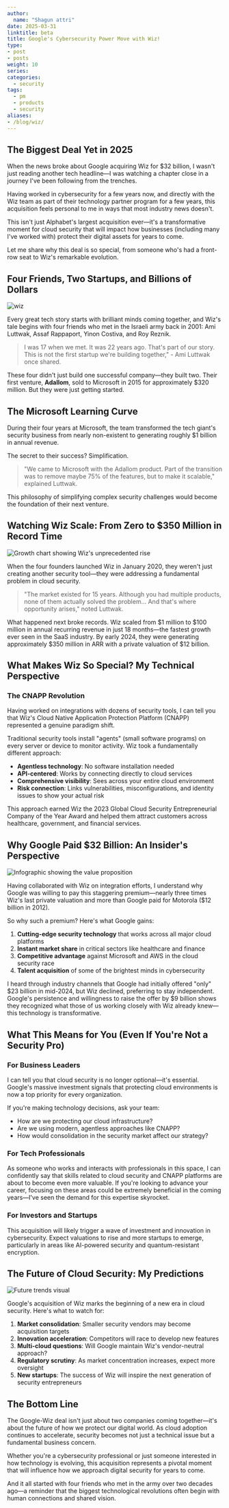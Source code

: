```yaml
---
author:
  name: "Shagun attri"
date: 2025-03-31
linktitle: beta
title: Google's Cybersecurity Power Move with Wiz!
type:
- post
- posts
weight: 10
series:
categories:
  - security
tags:
  - pm
  - products
  - security
aliases:
- /blog/wiz/
---
```


## The Biggest Deal Yet in 2025

When the news broke about Google acquiring Wiz for $32 billion, I wasn't just reading another tech headline—I was watching a chapter close in a journey I've been following from the trenches. 

Having worked in cybersecurity for a few years now, and directly with the Wiz team as part of their technology partner program for a few years, this acquisition feels personal to me in ways that most industry news doesn't.

This isn't just Alphabet's largest acquisition ever—it's a transformative moment for cloud security that will impact how businesses (including many I've worked with) protect their digital assets for years to come.

Let me share why this deal is so special, from someone who's had a front-row seat to Wiz's remarkable evolution.

## Four Friends, Two Startups, and Billions of Dollars

![wiz](https://github-production-user-asset-6210df.s3.amazonaws.com/29366864/428602460-c06338d1-53fa-4760-aa81-2c4024921c45.png?X-Amz-Algorithm=AWS4-HMAC-SHA256&X-Amz-Credential=AKIAVCODYLSA53PQK4ZA%2F20250331%2Fus-east-1%2Fs3%2Faws4_request&X-Amz-Date=20250331T115857Z&X-Amz-Expires=300&X-Amz-Signature=b003f90624de4a9f0a4695a50d7ec994798bb862d217a49c48e292048dcd9b96&X-Amz-SignedHeaders=host)

Every great tech story starts with brilliant minds coming together, and Wiz's tale begins with four friends who met in the Israeli army back in 2001: Ami Luttwak, Assaf Rappaport, Yinon Costiva, and Roy Reznik.

>I was 17 when we met. It was 22 years ago. That's part of our story. This is not the first startup we're building together," - Ami Luttwak once shared.

These four didn't just build one successful company—they built two. Their first venture, **Adallom**, sold to Microsoft in 2015 for approximately $320 million. But they were just getting started.

## The Microsoft Learning Curve

During their four years at Microsoft, the team transformed the tech giant's security business from nearly non-existent to generating roughly $1 billion in annual revenue.

The secret to their success? Simplification.

>"We came to Microsoft with the Adallom product. Part of the transition was to remove maybe 75% of the features, but to make it scalable," explained Luttwak.

This philosophy of simplifying complex security challenges would become the foundation of their next venture.

## Watching Wiz Scale: From Zero to $350 Million in Record Time

![Growth chart showing Wiz's unprecedented rise](https://github-production-user-asset-6210df.s3.amazonaws.com/29366864/428603570-509de87d-5315-464d-89de-444e7aa58afc.png?X-Amz-Algorithm=AWS4-HMAC-SHA256&X-Amz-Credential=AKIAVCODYLSA53PQK4ZA%2F20250331%2Fus-east-1%2Fs3%2Faws4_request&X-Amz-Date=20250331T120246Z&X-Amz-Expires=300&X-Amz-Signature=08ce36ec0062e45f2b95a5e0ce2ffce7066089551e04bde959ef5fceaf5f82e7&X-Amz-SignedHeaders=host)

When the four founders launched Wiz in January 2020, they weren't just creating another security tool—they were addressing a fundamental problem in cloud security.

>"The market existed for 15 years. Although you had multiple products, none of them actually solved the problem... And that's where opportunity arises," noted Luttwak.

What happened next broke records. Wiz scaled from $1 million to $100 million in annual recurring revenue in just 18 months—the fastest growth ever seen in the SaaS industry. By early 2024, they were generating approximately $350 million in ARR with a private valuation of $12 billion.

## What Makes Wiz So Special? My Technical Perspective

### The CNAPP Revolution

Having worked on integrations with dozens of security tools, I can tell you that Wiz's Cloud Native Application Protection Platform (CNAPP) represented a genuine paradigm shift.

Traditional security tools install "agents" (small software programs) on every server or device to monitor activity. Wiz took a fundamentally different approach:

- **Agentless technology**: No software installation needed
- **API-centered**: Works by connecting directly to cloud services
- **Comprehensive visibility**: Sees across your entire cloud environment
- **Risk connection**: Links vulnerabilities, misconfigurations, and identity issues to show your actual risk

This approach earned Wiz the 2023 Global Cloud Security Entrepreneurial Company of the Year Award and helped them attract customers across healthcare, government, and financial services.

## Why Google Paid $32 Billion: An Insider's Perspective

![Infographic showing the value proposition](https://github-production-user-asset-6210df.s3.amazonaws.com/29366864/428605223-5bee2bef-9001-48d6-be2b-2f733a4421b4.jpeg?X-Amz-Algorithm=AWS4-HMAC-SHA256&X-Amz-Credential=AKIAVCODYLSA53PQK4ZA%2F20250331%2Fus-east-1%2Fs3%2Faws4_request&X-Amz-Date=20250331T120900Z&X-Amz-Expires=300&X-Amz-Signature=68628a2a272400366a7d6861a73dc4d8081635129c370f61fffaf0e79089d1eb&X-Amz-SignedHeaders=host)

Having collaborated with Wiz on integration efforts, I understand why Google was willing to pay this staggering premium—nearly three times Wiz's last private valuation and more than Google paid for Motorola ($12 billion in 2012).

So why such a premium? Here's what Google gains:

1. **Cutting-edge security technology** that works across all major cloud platforms
2. **Instant market share** in critical sectors like healthcare and finance
3. **Competitive advantage** against Microsoft and AWS in the cloud security race
4. **Talent acquisition** of some of the brightest minds in cybersecurity

I heard through industry channels that Google had initially offered "only" $23 billion in mid-2024, but Wiz declined, preferring to stay independent. Google's persistence and willingness to raise the offer by $9 billion shows they recognized what those of us working closely with Wiz already knew—this technology is transformative.

## What This Means for You (Even If You're Not a Security Pro)

### For Business Leaders

I can tell you that cloud security is no longer optional—it's essential. Google's massive investment signals that protecting cloud environments is now a top priority for every organization.

If you're making technology decisions, ask your team:
- How are we protecting our cloud infrastructure?
- Are we using modern, agentless approaches like CNAPP?
- How would consolidation in the security market affect our strategy?

### For Tech Professionals

As someone who works and interacts with professionals in this space, I can confidently say that skills related to cloud security and CNAPP platforms are about to become even more valuable. If you're looking to advance your career, focusing on these areas could be extremely beneficial in the coming years—I've seen the demand for this expertise skyrocket.

### For Investors and Startups

This acquisition will likely trigger a wave of investment and innovation in cybersecurity. Expect valuations to rise and more startups to emerge, particularly in areas like AI-powered security and quantum-resistant encryption.

## The Future of Cloud Security: My Predictions

![Future trends visual](https://github-production-user-asset-6210df.s3.amazonaws.com/29366864/428619518-64df7101-df4e-458d-b875-67f46520c305.png?X-Amz-Algorithm=AWS4-HMAC-SHA256&X-Amz-Credential=AKIAVCODYLSA53PQK4ZA%2F20250331%2Fus-east-1%2Fs3%2Faws4_request&X-Amz-Date=20250331T124809Z&X-Amz-Expires=300&X-Amz-Signature=dbb133889ee5cc1819bca1e9aa6a6c325ffd71484cd695c5e48c9c785fbf9fc6&X-Amz-SignedHeaders=host)

Google's acquisition of Wiz marks the beginning of a new era in cloud security. Here's what to watch for:

1. **Market consolidation**: Smaller security vendors may become acquisition targets
2. **Innovation acceleration**: Competitors will race to develop new features
3. **Multi-cloud questions**: Will Google maintain Wiz's vendor-neutral approach?
4. **Regulatory scrutiny**: As market concentration increases, expect more oversight
5. **New startups**: The success of Wiz will inspire the next generation of security entrepreneurs

## The Bottom Line

The Google-Wiz deal isn't just about two companies coming together—it's about the future of how we protect our digital world. As cloud adoption continues to accelerate, security becomes not just a technical issue but a fundamental business concern.

Whether you're a cybersecurity professional or just someone interested in how technology is evolving, this acquisition represents a pivotal moment that will influence how we approach digital security for years to come.

And it all started with four friends who met in the army over two decades ago—a reminder that the biggest technological revolutions often begin with human connections and shared vision.
